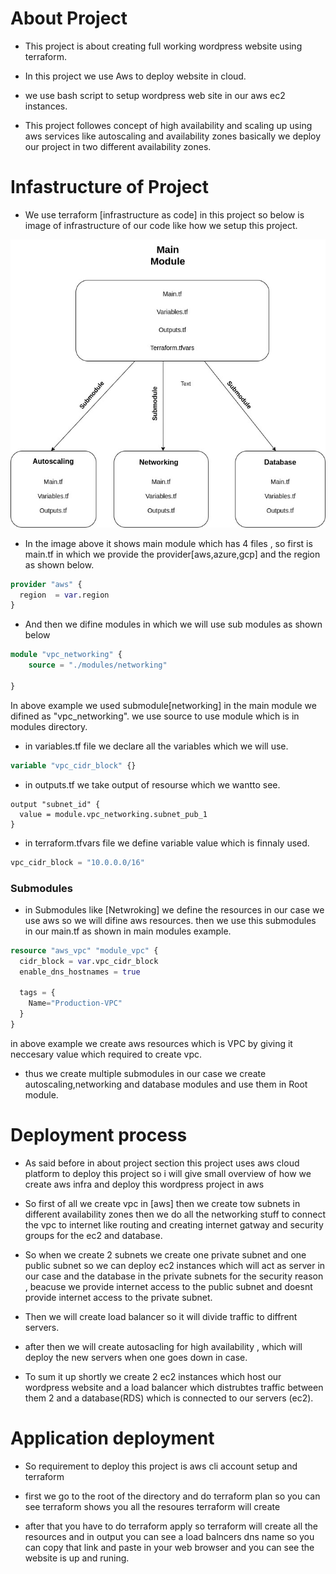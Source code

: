 # About Project

+ This project is about creating full working wordpress website using terraform.

+ In  this project we use Aws to  deploy website in cloud.

+ we use bash script to  setup wordpress web site in our aws ec2 instances.

+ This project  followes concept of high availability and scaling up using aws services like  autoscaling and availability zones basically we deploy our project in two different availability zones.




# Infastructure of Project

+ We use terraform [infrastructure as code] in this project so below is image of infrastructure of our code like how we setup this project. 


![Alt text](/terraform-modules.jpg?raw=true "Optional Title")


+ In the image above it shows main module which has 4 files , so first is main.tf in which we provide the provider[aws,azure,gcp] and the region as shown below.

```terraform
provider "aws" {
  region  = var.region
}
```
+ And then we difine modules in which we will use sub modules as shown below

``` terraform 
module "vpc_networking" {
    source = "./modules/networking"
    
}
```
In above example we used submodule[networking] in the main module we difined as "vpc_networking".  we use source to use module which is in modules directory.

+ in variables.tf file we declare  all the variables which we will use.

```terraform
variable "vpc_cidr_block" {}
```

+ in outputs.tf we take output of resourse which we wantto see.

```terrafrom
output "subnet_id" {
  value = module.vpc_networking.subnet_pub_1
}
```

+ in terraform.tfvars file we define variable value which is finnaly used.

```terraform
vpc_cidr_block = "10.0.0.0/16"
```

### Submodules

+ in Submodules like [Netwroking] we define the resources in our case we use aws so we will difine aws resources.
then we use this submodules in our main.tf as shown in main modules example.

```terraform
resource "aws_vpc" "module_vpc" {
  cidr_block = var.vpc_cidr_block
  enable_dns_hostnames = true

  tags = {
    Name="Production-VPC"
  }
}
```

in above example we create aws resources which is VPC by giving it neccesary value which required to create vpc.

+ thus we create multiple submodules in our case we create autoscaling,networking and database modules and use them in Root module.

# Deployment process

+ As said before in about project section this project uses aws cloud platform to deploy this project so i will give small overview of how we create aws infra and deploy this wordpress project in aws

+ So first of all we create vpc in [aws] then we create tow subnets in different availability zones then we do all the networking stuff to connect the vpc to internet like routing and creating internet gatway and security groups for the ec2 and database.

+ So when we create 2 subnets we create one private subnet and one public subnet so we can deploy ec2 instances which will act as server in our case and the database in the private subnets for the security reason , beacuse we provide internet access to the public subnet and doesnt provide internet access to the private subnet.

+ Then we will create load balancer so it will divide traffic to diffrent servers.

+ after then we will create autosacling for high availability , which will deploy the new servers when one goes down in case. 

+ To sum it up shortly we create 2 ec2 instances which host our wordpress website and a load balancer which distrubtes traffic between them 2 and a database(RDS) which is connected to our servers (ec2).


# Application deployment 

+ So requirement to deploy this project is aws cli account setup and terraform 

+ first we go to the root of the directory and do terraform plan so you can see terraform shows you all the resoures terraform will create

+ after that you have to do terraform apply so terraform will create all the resources and in output you can see a load balncers dns name so you can copy that link and paste in your web browser and you can see the website is up and runing.